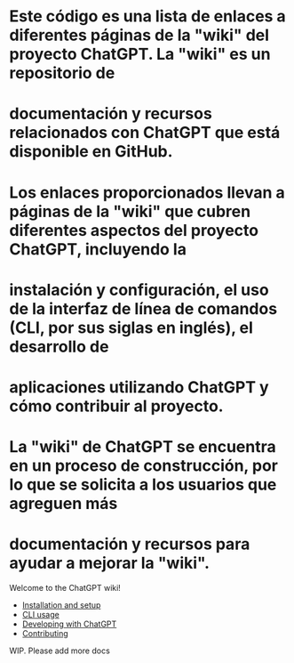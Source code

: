 # Este código es una lista de enlaces a diferentes páginas de la "wiki" del proyecto ChatGPT. La "wiki" es un repositorio de 
# documentación y recursos relacionados con ChatGPT que está disponible en GitHub.
# 
# Los enlaces proporcionados llevan a páginas de la "wiki" que cubren diferentes aspectos del proyecto ChatGPT, incluyendo la 
# instalación y configuración, el uso de la interfaz de línea de comandos (CLI, por sus siglas en inglés), el desarrollo de 
# aplicaciones utilizando ChatGPT y cómo contribuir al proyecto.
# 
# La "wiki" de ChatGPT se encuentra en un proceso de construcción, por lo que se solicita a los usuarios que agreguen más 
# documentación y recursos para ayudar a mejorar la "wiki".

Welcome to the ChatGPT wiki!

- [Installation and setup](https://github.com/acheong08/ChatGPT/wiki/Setup)
- [CLI usage](https://github.com/acheong08/ChatGPT/wiki/CLI-use)
- [Developing with ChatGPT](https://github.com/acheong08/ChatGPT/wiki/Developer-Docs)
- [Contributing](https://github.com/acheong08/ChatGPT/wiki/Contributors)

WIP. Please add more docs